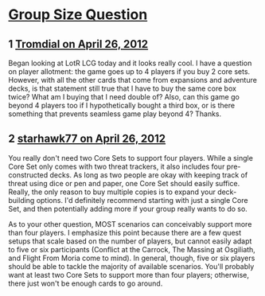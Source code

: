 # [Group Size Question](https://community.fantasyflightgames.com/topic/63627-group-size-question/)

## 1 [Tromdial on April 26, 2012](https://community.fantasyflightgames.com/topic/63627-group-size-question/?do=findComment&comment=622102)

Began looking at LotR LCG today and it looks really cool. I have a question on player allotment: the game goes up to 4 players if you buy 2 core sets. However, with all the other cards that come from expansions and adventure decks, is that statement still true that I have to buy the same core box twice? What am I buying that I need double of? Also, can this game go beyond 4 players too if I hypothetically bought a third box, or is there something that prevents seamless game play beyond 4? Thanks.

## 2 [starhawk77 on April 26, 2012](https://community.fantasyflightgames.com/topic/63627-group-size-question/?do=findComment&comment=622122)

You really don't need two Core Sets to support four players. While a single Core Set only comes with two threat trackers, it also includes four pre-constructed decks. As long as two people are okay with keeping track of threat using dice or pen and paper, one Core Set should easily suffice. Really, the only reason to buy multiple copies is to expand your deck-building options. I'd definitely recommend starting with just a single Core Set, and then potentially adding more if your group really wants to do so.

As to your other question, MOST scenarios can conceivably support more than four players. I emphasize this point because there are a few quest setups that scale based on the number of players, but cannot easily adapt to five or six participants (Conflict at the Carrock, The Massing at Osgiliath, and Flight From Moria come to mind). In general, though, five or six players should be able to tackle the majority of available scenarios. You'll probably want at least two Core Sets to support more than four players; otherwise, there just won't be enough cards to go around.

